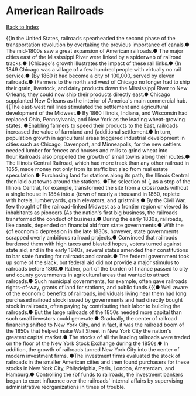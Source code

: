 # American Railroads
[Back to Index](https://github.com/windows10010/tpoExtractor/blob/master/README.md)

{{In the United States, railroads spearheaded the second phase of the transportation revolution by overtaking the previous importance of canals.● The mid-1800s saw a great expansion of American railroads.● The major cities east of the Mississippi River were linked by a spiderweb of railroad tracks.● {Chicago's growth illustrates the impact of these rail links.● {In 1849 Chicago was a village of a few hundred people with virtually no rail service.● {By 1860 it had become a city of 100,000, served by eleven railroads.● {Farmers to the north and west of Chicago no longer had to ship their grain, livestock, and dairy products down the Mississippi River to New Orleans; they could now ship their products directly east.● Chicago supplanted New Orleans as the interior of America's main commercial hub.{{The east-west rail lines stimulated the settlement and agricultural development of the Midwest.● By 1860 Illinois, Indiana, and Wisconsin had replaced Ohio, Pennsylvania, and New York as the leading wheat-growing states. ●Enabling farmers to speed their products to the East, railroads increased the value of farmland and {additional settlement.● In turn, population growth in agricultural areas triggered industrial development in cities such as Chicago, Davenport, and Minneapolis, for the new settlers needed lumber for fences and houses and mills to grind wheat into flour.Railroads also propelled the growth of small towns along their routes.● The Illinois Central Railroad, which had more track than any other railroad in 1855, made money not only from its traffic but also from real estate speculation.● Purchasing land for stations along its path, the Illinois Central then laid out towns around the stations. ●The selection of {, as a stop of the Illinois Central, for example, transformed the site from a crossroads without a single house in 1854 into a {town of nearly a thousand in 1860, replete with hotels, lumberyards, grain elevators, and gristmills.● By the Civil War, few thought of the railroad-linked Midwest as a frontier region or viewed its inhabitants as pioneers.{As the nation's first big business, the railroads transformed the conduct of business.● During the early 1830s, railroads, like canals, depended on financial aid from state governments.● With the {of economic depression in the late 1830s, however, state governments scrapped overly ambitious railroad projects.● Convinced that railroads burdened them with high taxes and blasted hopes, voters turned against state aid, and in the early 1840s, several states amended their constitutions to bar state funding for railroads and canals.● The federal government took up some of the slack, but federal aid did not provide a major stimulus to railroads before 1860.● Rather, part of the burden of finance passed to city and county governments in agricultural areas that wanted to attract railroads.● Such municipal governments, for example, often gave railroads rights-of-way, grants of land for stations, and public funds.{{{● Well aware of the economic benefits of railroads, individuals living near them had long purchased railroad stock issued by governments and had directly bought stock in railroads, often paying by contributing their labor to building the railroads.● But the large railroads of the 1850s needed more capital than such small investors could generate.● Gradually, the center of railroad financing shifted to New York City, and in fact, it was the railroad boom of the 1850s that helped make Wall Street in New York City the nation's greatest capital market.● The stocks of all the leading railroads were traded on the floor of the New York Stock Exchange during the 1850s.● In addition, the growth of railroads turned New York City into the center of modern investment firms. ●The investment firms evaluated the stock of railroads in the smaller American cities and then found purchasers for these stocks in New York City, Philadelphia, Paris, London, Amsterdam, and Hamburg.● Controlling the {of funds to railroads, the investment bankers began to exert influence over the railroads' internal affairs by supervising administrative reorganizations in times of trouble.